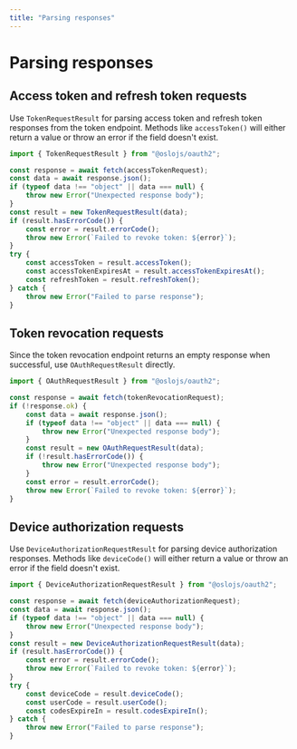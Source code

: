 ```yaml
---
title: "Parsing responses"
---
```


# Parsing responses

## Access token and refresh token requests

Use `TokenRequestResult` for parsing access token and refresh token responses from the token endpoint. Methods like `accessToken()` will either return a value or throw an error if the field doesn't exist.

```ts
import { TokenRequestResult } from "@oslojs/oauth2";

const response = await fetch(accessTokenRequest);
const data = await response.json();
if (typeof data !== "object" || data === null) {
	throw new Error("Unexpected response body");
}
const result = new TokenRequestResult(data);
if (result.hasErrorCode()) {
	const error = result.errorCode();
	throw new Error(`Failed to revoke token: ${error}`);
}
try {
	const accessToken = result.accessToken();
	const accessTokenExpiresAt = result.accessTokenExpiresAt();
	const refreshToken = result.refreshToken();
} catch {
	throw new Error("Failed to parse response");
}
```

## Token revocation requests

Since the token revocation endpoint returns an empty response when successful, use `OAuthRequestResult` directly.

```ts
import { OAuthRequestResult } from "@oslojs/oauth2";

const response = await fetch(tokenRevocationRequest);
if (!response.ok) {
	const data = await response.json();
	if (typeof data !== "object" || data === null) {
		throw new Error("Unexpected response body");
	}
	const result = new OAuthRequestResult(data);
	if (!result.hasErrorCode()) {
		throw new Error("Unexpected response body");
	}
	const error = result.errorCode();
	throw new Error(`Failed to revoke token: ${error}`);
}
```

## Device authorization requests

Use `DeviceAuthorizationRequestResult` for parsing device authorization responses. Methods like `deviceCode()` will either return a value or throw an error if the field doesn't exist.

```ts
import { DeviceAuthorizationRequestResult } from "@oslojs/oauth2";

const response = await fetch(deviceAuthorizationRequest);
const data = await response.json();
if (typeof data !== "object" || data === null) {
	throw new Error("Unexpected response body");
}
const result = new DeviceAuthorizationRequestResult(data);
if (result.hasErrorCode()) {
	const error = result.errorCode();
	throw new Error(`Failed to revoke token: ${error}`);
}
try {
	const deviceCode = result.deviceCode();
	const userCode = result.userCode();
	const codesExpireIn = result.codesExpireIn();
} catch {
	throw new Error("Failed to parse response");
}
```
